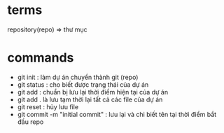 # terms
repository(repo) => thư mục

# commands
- git init : làm dự  án chuyển thành git (repo)
- git status : cho biết được trạng thái của dự án
- git add : chuẩn bị lưu lại thời điểm hiện tại của dự án
- git add . là lưu tạm thời lại tất cả các file của dự án
- git reset : hủy lưu file 
- git commit -m "initial commit" : lưu lại và chi biết tên tại thời điểm bắt đầu repo

